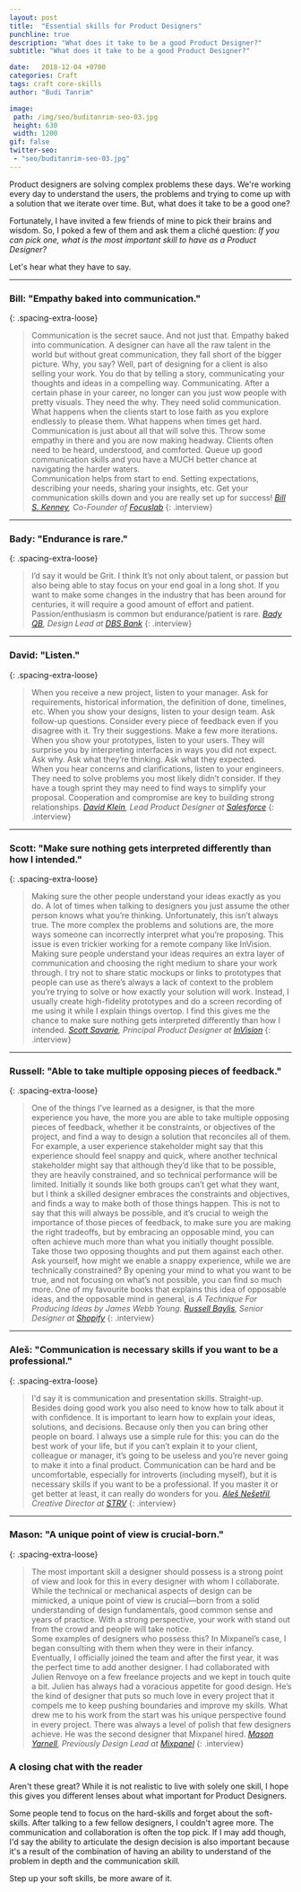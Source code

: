 ```yaml
---
layout: post
title:  "Essential skills for Product Designers"
punchline: true
description: "What does it take to be a good Product Designer?"
subtitle: "What does it take to be a good Product Designer?"

date:   2018-12-04 +0700
categories: Craft
tags: craft core-skills
author: "Budi Tanrim"

image:
 path: /img/seo/buditanrim-seo-03.jpg
 height: 630
 width: 1200
gif: false
twitter-seo: 
 - "seo/buditanrim-seo-03.jpg"
---
```


Product designers are solving complex problems these days. We're working every day to understand the users, the problems and trying to come up with a solution that we iterate over time. But, what does it take to be a good one?

Fortunately, I have invited a few friends of mine to pick their brains and wisdom. So, I poked a few of them and ask them a cliché question: _If you can pick one, what is the most important skill to have as a Product Designer?_

Let's hear what they have to say.

---

### Bill: "Empathy baked into communication."
{: .spacing-extra-loose}

>  Communication is the secret sauce. And not just that. Empathy baked into communication. A designer can have all the raw talent in the world but without great communication, they fall short of the bigger picture. Why, you say? Well, part of designing for a client is also selling your work. You do that by telling a story, communicating your thoughts and ideas in a compelling way. Communicating. After a certain phase in your career, no longer can you just wow people with pretty visuals. They need the why. They need solid communication.  
>What happens when the clients start to lose faith as you explore endlessly to please them. What happens when times get hard. Communication is just about all that will solve this. Throw some empathy in there and you are now making headway. Clients often need to be heard, understood, and comforted. Queue up good communication skills and you have a MUCH better chance at navigating the harder waters.  
>Communication helps from start to end. Setting expectations, describing your needs, sharing your insights, etc. Get your communication skills down and you are really set up for success!
>  <cite> <a href="https://dribbble.com/billskenney">Bill S. Kenney</a>, Co-Founder of <a href="https://focuslabllc.com/">Focuslab</a></cite>
{: .interview}

---

### Bady: "Endurance is rare."
{: .spacing-extra-loose}

>  I’d say it would be Grit. I think It’s not only about talent, or passion but also being able to stay focus on your end goal in a long shot. If you want to make some changes in the industry that has been around for centuries, it will require a good amount of effort and patient. Passion/enthusiasm is common but endurance/patient is rare.
> <cite> <a href="https://www.instagram.com/bady">Bady QB</a>, Design Lead at <a href="https://www.dbs.com/design">DBS Bank</a></cite>
{: .interview}

---

### David: "Listen."
{: .spacing-extra-loose}

> When you receive a new project, listen to your manager. Ask for requirements, historical information, the definition of done, timelines, etc.
> When you show your designs, listen to your design team. Ask follow-up questions. Consider every piece of feedback even if you disagree with it. Try their suggestions. Make a few more iterations. 
> When you show your prototypes, listen to your users. They will surprise you by interpreting interfaces in ways you did not expect. Ask why. Ask what they’re thinking. Ask what they expected.  
> When you hear concerns and clarifications, listen to your engineers. They need to solve problems you most likely didn’t consider. If they have a tough sprint they may need to find ways to simplify your proposal. Cooperation and compromise are key to building strong relationships.
> <cite><a href="http://www.freshlyground.design">David Klein</a>, Lead Product Designer at <a href="https://www.salesforce.com">Salesforce</a></cite>
{: .interview}

---

### Scott: "Make sure nothing gets interpreted differently than how I intended."
{: .spacing-extra-loose}

> Making sure the other people understand your ideas exactly as you do. A lot of times when talking to designers you just assume the other person knows what you’re thinking. Unfortunately, this isn’t always true. The more complex the problems and solutions are, the more ways someone can incorrectly interpret what you’re proposing. This issue is even trickier working for a remote company like InVision. Making sure people understand your ideas requires an extra layer of communication and choosing the right medium to share your work through. I try not to share static mockups or links to prototypes that people can use as there’s always a lack of context to the problem you’re trying to solve or how exactly your solution will work. Instead, I usually create high-fidelity prototypes and do a screen recording of me using it while I explain things overtop. I find this gives me the chance to make sure nothing gets interpreted differently than how I intended.
> <cite><a href="https://twitter.com/scottsavarie">Scott Savarie</a>, Principal Product Designer at <a href="https://invisionapp.com/studio">InVision</a></cite>
{: .interview}

---

### Russell: "Able to take multiple opposing pieces of feedback."
{: .spacing-extra-loose}

> One of the things I’ve learned as a designer, is that the more experience you have, the more you are able to take multiple opposing pieces of feedback, whether it be constraints, or objectives of the project, and find a way to design a solution that reconciles all of them.
> For example, a user experience stakeholder might say that this experience should feel snappy and quick, where another technical stakeholder might say that although they’d like that to be possible, they are heavily constrained, and so technical performance will be limited. Initially it sounds like both groups can’t get what they want, but I think a skilled designer embraces the constraints and objectives, and finds a way to make both of those things happen.
> This is not to say that this will always be possible, and it’s crucial to weigh the importance of those pieces of feedback, to make sure you are making the right tradeoffs, but by embracing an opposable mind, you can often achieve much more than what you initially thought possible.
>Take those two opposing thoughts and put them against each other. Ask yourself, how might we enable a snappy experience, while we are technically constrained? By opening your mind to what you want to be true, and not focusing on what’s not possible, you can find so much more.
> One of my favourite books that explains this idea of opposable ideas, and the opposable mind in general, is _A Technique For Producing Ideas by James Webb Young._
> <cite><a href="https://imrusty.com/">Russell Baylis</a>, Senior Designer at <a href="https://shopify.com">Shopify</a></cite>
{: .interview}

---

### Aleš: "Communication is necessary skills if you want to be a professional."
{: .spacing-extra-loose}

>  I'd say it is communication and presentation skills. Straight-up. Besides doing good work you also need to know how to talk about it with confidence. It is important to learn how to explain your ideas, solutions, and decisions. Because only then you can bring other people on board. I always use a simple rule for this: you can do the best work of your life, but if you can’t explain it to your client, colleague or manager, it’s going to be useless and you’re never going to make it into a final product.
Communication can be hard and be uncomfortable, especially for introverts (including myself), but it is necessary skills if you want to be a professional. If you master it or get better at least, it can really do wonders for you.
>  <cite> <a href="https://www.instagram.com/alesnesetril">Aleš Nešetřil</a>, Creative Director at <a href="http://www.strv.com/"> STRV</a></cite>
{: .interview}

---

### Mason: "A unique point of view is crucial-born."
{: .spacing-extra-loose}

>The most important skill a designer should possess is a strong point of view and look for this in every designer with whom I collaborate. While the technical or mechanical aspects of design can be mimicked, a unique point of view is crucial—born from a solid understanding of design fundamentals, good common sense and years of practice. With a strong perspective, your work with stand out from the crowd and people will take notice.  
>Some examples of designers who possess this? In Mixpanel’s case, I began consulting with them when they were in their infancy. Eventually, I officially joined the team and after the first year, it was the perfect time to add another designer. I had collaborated with Julien Renvoye on a few freelance projects and we kept in touch quite a bit. Julien has always had a voracious appetite for good design. He’s the kind of designer that puts so much love in every project that it compels me to keep pushing boundaries and improve my skills. What drew me to his work from the start was his unique perspective found in every project. There was always a level of polish that few designers achieve. He was the second designer that Mixpanel hired.
> <cite><a href="https://dribbble.com/yarnell">Mason Yarnell</a>, Previously Design Lead at <a href="http://www.mixpanel.com/"> Mixpanel</a></cite>
{: .interview}



### A closing chat with the reader
Aren't these great? While it is not realistic to live with solely one skill, I hope this gives you different lenses about what important for Product Designers. 

Some people tend to focus on the hard-skills and forget about the soft-skills. After talking to a few fellow designers, I couldn't agree more. The communication and collaboration is often the top pick. If I may add though, I'd say the ability to articulate the design decision is also important because it's a result of the combination of having an ability to understand of the problem in depth and the communication skill.

Step up your soft skills, be more aware of it.
